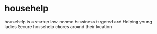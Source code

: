 # househelp
househelp is a startup low income bussiness targeted and Helping young ladies Secure househelp chores around their location
